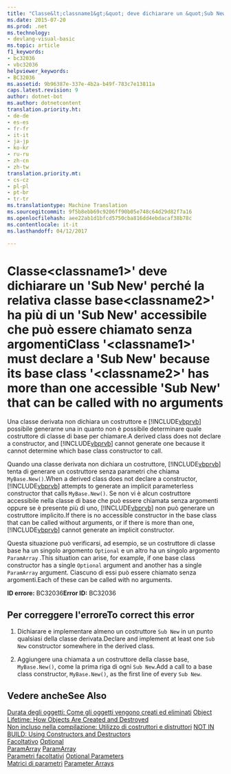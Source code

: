 ```yaml
---
title: "Classe&lt;classname1&gt;&quot; deve dichiarare un &quot;Sub New&quot; perché la relativa classe base&lt;classname2&gt;&quot; ha più di un &quot;Sub New&quot; accessibile che può essere chiamato senza argomenti | Documenti di Microsoft"
ms.date: 2015-07-20
ms.prod: .net
ms.technology:
- devlang-visual-basic
ms.topic: article
f1_keywords:
- bc32036
- vbc32036
helpviewer_keywords:
- BC32036
ms.assetid: 9b96387e-337e-4b2a-b49f-783c7e13811a
caps.latest.revision: 9
author: dotnet-bot
ms.author: dotnetcontent
translation.priority.ht:
- de-de
- es-es
- fr-fr
- it-it
- ja-jp
- ko-kr
- ru-ru
- zh-cn
- zh-tw
translation.priority.mt:
- cs-cz
- pl-pl
- pt-br
- tr-tr
ms.translationtype: Machine Translation
ms.sourcegitcommit: 9f5b8ebb69c9206ff90b05e748c64d29d82f7a16
ms.openlocfilehash: aee22ab1d1bfcd5750cba816dd4ebdacaf38b78c
ms.contentlocale: it-it
ms.lasthandoff: 04/12/2017

---
```

# <a name="class-39ltclassname1gt39-must-declare-a-39sub-new39-because-its-base-class-39ltclassname2gt39-has-more-than-one-accessible-39sub-new39-that-can-be-called-with-no-arguments"></a><span data-ttu-id="c8d3b-102">Classe&lt;classname1&gt;' deve dichiarare un 'Sub New' perché la relativa classe base&lt;classname2&gt;' ha più di un 'Sub New' accessibile che può essere chiamato senza argomenti</span><span class="sxs-lookup"><span data-stu-id="c8d3b-102">Class &#39;&lt;classname1&gt;&#39; must declare a &#39;Sub New&#39; because its base class &#39;&lt;classname2&gt;&#39; has more than one accessible &#39;Sub New&#39; that can be called with no arguments</span></span>
<span data-ttu-id="c8d3b-103">Una classe derivata non dichiara un costruttore e [!INCLUDE[vbprvb](../../csharp/programming-guide/concepts/linq/includes/vbprvb_md.md)] possibile generarne una in quanto non è possibile determinare quale costruttore di classe di base per chiamare.</span><span class="sxs-lookup"><span data-stu-id="c8d3b-103">A derived class does not declare a constructor, and [!INCLUDE[vbprvb](../../csharp/programming-guide/concepts/linq/includes/vbprvb_md.md)] cannot generate one because it cannot determine which base class constructor to call.</span></span>  
  
 <span data-ttu-id="c8d3b-104">Quando una classe derivata non dichiara un costruttore, [!INCLUDE[vbprvb](../../csharp/programming-guide/concepts/linq/includes/vbprvb_md.md)] tenta di generare un costruttore senza parametri che chiama `MyBase.New()`.</span><span class="sxs-lookup"><span data-stu-id="c8d3b-104">When a derived class does not declare a constructor, [!INCLUDE[vbprvb](../../csharp/programming-guide/concepts/linq/includes/vbprvb_md.md)] attempts to generate an implicit parameterless constructor that calls `MyBase.New()`.</span></span> <span data-ttu-id="c8d3b-105">Se non vi è alcun costruttore accessibile nella classe di base che può essere chiamata senza argomenti oppure se è presente più di uno, [!INCLUDE[vbprvb](../../csharp/programming-guide/concepts/linq/includes/vbprvb_md.md)] non può generare un costruttore implicito.</span><span class="sxs-lookup"><span data-stu-id="c8d3b-105">If there is no accessible constructor in the base class that can be called without arguments, or if there is more than one, [!INCLUDE[vbprvb](../../csharp/programming-guide/concepts/linq/includes/vbprvb_md.md)] cannot generate an implicit constructor.</span></span>  
  
 <span data-ttu-id="c8d3b-106">Questa situazione può verificarsi, ad esempio, se un costruttore di classe base ha un singolo argomento `Optional` e un altro ha un singolo argomento `ParamArray` .</span><span class="sxs-lookup"><span data-stu-id="c8d3b-106">This situation can arise, for example, if one base class constructor has a single `Optional` argument and another has a single `ParamArray` argument.</span></span> <span data-ttu-id="c8d3b-107">Ciascuno di essi può essere chiamato senza argomenti.</span><span class="sxs-lookup"><span data-stu-id="c8d3b-107">Each of these can be called with no arguments.</span></span>  
  
 <span data-ttu-id="c8d3b-108">**ID errore:** BC32036</span><span class="sxs-lookup"><span data-stu-id="c8d3b-108">**Error ID:** BC32036</span></span>  
  
## <a name="to-correct-this-error"></a><span data-ttu-id="c8d3b-109">Per correggere l'errore</span><span class="sxs-lookup"><span data-stu-id="c8d3b-109">To correct this error</span></span>  
  
1.  <span data-ttu-id="c8d3b-110">Dichiarare e implementare almeno un costruttore `Sub New` in un punto qualsiasi della classe derivata.</span><span class="sxs-lookup"><span data-stu-id="c8d3b-110">Declare and implement at least one `Sub New` constructor somewhere in the derived class.</span></span>  
  
2.  <span data-ttu-id="c8d3b-111">Aggiungere una chiamata a un costruttore della classe base, `MyBase.New()`, come la prima riga di ogni `Sub New`.</span><span class="sxs-lookup"><span data-stu-id="c8d3b-111">Add a call to a base class constructor, `MyBase.New()`, as the first line of every `Sub New`.</span></span>  
  
## <a name="see-also"></a><span data-ttu-id="c8d3b-112">Vedere anche</span><span class="sxs-lookup"><span data-stu-id="c8d3b-112">See Also</span></span>  
 <span data-ttu-id="c8d3b-113">[Durata degli oggetti: Come gli oggetti vengono creati ed eliminati](../../visual-basic/programming-guide/language-features/objects-and-classes/object-lifetime-how-objects-are-created-and-destroyed.md) </span><span class="sxs-lookup"><span data-stu-id="c8d3b-113">[Object Lifetime: How Objects Are Created and Destroyed](../../visual-basic/programming-guide/language-features/objects-and-classes/object-lifetime-how-objects-are-created-and-destroyed.md) </span></span>  
<span data-ttu-id="c8d3b-114"> [Non incluso nella compilazione: Utilizzo di costruttori e distruttori](http://msdn.microsoft.com/en-us/548eebe1-86c4-4377-b2f5-447cb8be3d90) </span><span class="sxs-lookup"><span data-stu-id="c8d3b-114"> [NOT IN BUILD: Using Constructors and Destructors](http://msdn.microsoft.com/en-us/548eebe1-86c4-4377-b2f5-447cb8be3d90) </span></span>  
<span data-ttu-id="c8d3b-115"> [Facoltativo](../../visual-basic/language-reference/modifiers/optional.md) </span><span class="sxs-lookup"><span data-stu-id="c8d3b-115"> [Optional](../../visual-basic/language-reference/modifiers/optional.md) </span></span>  
<span data-ttu-id="c8d3b-116"> [ParamArray](../../visual-basic/language-reference/modifiers/paramarray.md) </span><span class="sxs-lookup"><span data-stu-id="c8d3b-116"> [ParamArray](../../visual-basic/language-reference/modifiers/paramarray.md) </span></span>  
<span data-ttu-id="c8d3b-117"> [Parametri facoltativi](../../visual-basic/programming-guide/language-features/procedures/optional-parameters.md) </span><span class="sxs-lookup"><span data-stu-id="c8d3b-117"> [Optional Parameters](../../visual-basic/programming-guide/language-features/procedures/optional-parameters.md) </span></span>  
<span data-ttu-id="c8d3b-118"> [Matrici di parametri](../../visual-basic/programming-guide/language-features/procedures/parameter-arrays.md)</span><span class="sxs-lookup"><span data-stu-id="c8d3b-118"> [Parameter Arrays](../../visual-basic/programming-guide/language-features/procedures/parameter-arrays.md)</span></span>
